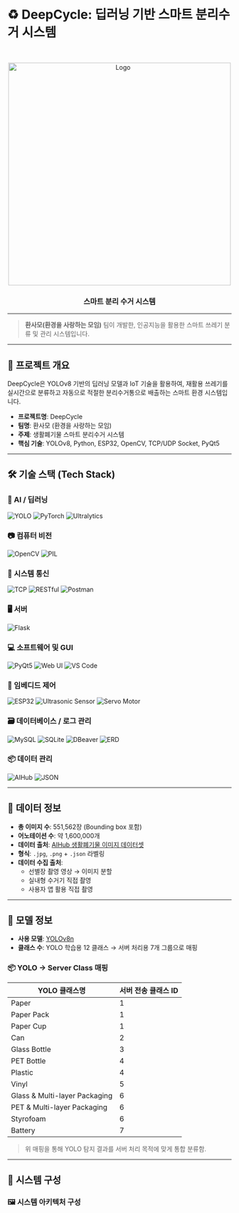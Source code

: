 # ♻️ DeepCycle: 딥러닝 기반 스마트 분리수거 시스템

<!-- PROJECT LOGO -->
<br />
<p align="center">
  <a href="https://github.com/addinedu-ros-8th/deeplearning-repo-5">
    <img src="https://github.com/addinedu-ros-8th/deeplearning-repo-5/blob/main/DeepCycle.png" alt="Logo" width="500px">
  </a>

  <h3 align="center">스마트 분리 수거 시스템</h3>
</p>
<hr>

> **환사모(환경을 사랑하는 모임)** 팀이 개발한, 인공지능을 활용한 스마트 쓰레기 분류 및 관리 시스템입니다.

---

## 📌 프로젝트 개요

DeepCycle은 YOLOv8 기반의 딥러닝 모델과 IoT 기술을 활용하여, 재활용 쓰레기를 실시간으로 분류하고 자동으로 적절한 분리수거통으로 배출하는 스마트 환경 시스템입니다.

- **프로젝트명**: DeepCycle  
- **팀명**: 환사모 (환경을 사랑하는 모임)  
- **주제**: 생활폐기물 스마트 분리수거 시스템  
- **핵심 기술**: YOLOv8, Python, ESP32, OpenCV, TCP/UDP Socket, PyQt5

---

## 🛠 기술 스택 (Tech Stack)

### 🧠 AI / 딥러닝  
![YOLO](https://img.shields.io/badge/YOLOv8n-00FFFF?style=flat&logo=github&logoColor=black)
![PyTorch](https://img.shields.io/badge/PyTorch-EE4C2C?style=flat&logo=pytorch&logoColor=white)
![Ultralytics](https://img.shields.io/badge/Ultralytics-FFD700?style=flat&logo=python&logoColor=black)

### 📷 컴퓨터 비전  
![OpenCV](https://img.shields.io/badge/OpenCV-5C3EE8?style=flat&logo=opencv&logoColor=white)
![PIL](https://img.shields.io/badge/PIL-3776AB?style=flat&logo=python&logoColor=white)

### 💬 시스템 통신  
![TCP](https://img.shields.io/badge/TCP%2FUDP-005B9A?style=flat&logo=internet-computer&logoColor=white)
![RESTful](https://img.shields.io/badge/REST%20API-4E8EE0?style=flat&logo=fastapi&logoColor=white)
![Postman](https://img.shields.io/badge/Postman-FF6C37?style=flat&logo=postman&logoColor=white)

### 🖥️ 서버  
![Flask](https://img.shields.io/badge/Flask-000000?style=flat&logo=flask&logoColor=white)

### 💻 소프트웨어 및 GUI  
![PyQt5](https://img.shields.io/badge/PyQt5-41CD52?style=flat&logo=qt&logoColor=white)
![Web UI](https://img.shields.io/badge/Admin%20Web%20UI-2D2D2D?style=flat&logo=html5&logoColor=white)
![VS Code](https://img.shields.io/badge/VS%20Code-007ACC?style=flat&logo=visual-studio-code&logoColor=white)

### 📡 임베디드 제어  
![ESP32](https://img.shields.io/badge/ESP32-3C3C3C?style=flat&logo=espressif&logoColor=white)
![Ultrasonic Sensor](https://img.shields.io/badge/Ultrasonic%20Sensor-AAAAAA?style=flat&logo=simpleicons&logoColor=white)
![Servo Motor](https://img.shields.io/badge/Servo%20Motor-888888?style=flat&logo=gear&logoColor=white)

### 🗃 데이터베이스 / 로그 관리  
![MySQL](https://img.shields.io/badge/MySQL-4479A1?style=flat&logo=mysql&logoColor=white)
![SQLite](https://img.shields.io/badge/SQLite-003B57?style=flat&logo=sqlite&logoColor=white)
![DBeaver](https://img.shields.io/badge/DBeaver-372923?style=flat&logo=dbeaver&logoColor=white)
![ERD](https://img.shields.io/badge/ERD%20Design-2B5797?style=flat&logo=diagrams-dot-net&logoColor=white)

### 📦 데이터 관리  
![AIHub](https://img.shields.io/badge/AIHub%20Dataset-00C853?style=flat&logo=databricks&logoColor=white)
![JSON](https://img.shields.io/badge/Bounding%20Box%20JSON-efefef?style=flat&logo=json&logoColor=black)

---

## 📁 데이터 정보

- **총 이미지 수**: 551,562장 (Bounding box 포함)
- **어노테이션 수**: 약 1,600,000개
- **데이터 출처**: [AIHub 생활폐기물 이미지 데이터셋](https://aihub.or.kr)
- **형식**: `.jpg`, `.png` + `.json` 라벨링
- **데이터 수집 출처**:
  - 선별장 촬영 영상 → 이미지 분할
  - 실내형 수거기 직접 촬영
  - 사용자 앱 활용 직접 촬영

---

## 🧠 모델 정보

- **사용 모델**: [YOLOv8n](https://github.com/ultralytics/ultralytics)
- **클래스 수**: YOLO 학습용 12 클래스 → 서버 처리용 7개 그룹으로 매핑

### 📦 YOLO → Server Class 매핑

| YOLO 클래스명 | 서버 전송 클래스 ID |
|---------------|---------------------|
| Paper | 1 |
| Paper Pack | 1 |
| Paper Cup | 1 |
| Can | 2 |
| Glass Bottle | 3 |
| PET Bottle | 4 |
| Plastic | 4 |
| Vinyl | 5 |
| Glass & Multi-layer Packaging | 6 |
| PET & Multi-layer Packaging | 6 |
| Styrofoam | 6 |
| Battery | 7 |

> 위 매핑을 통해 YOLO 탐지 결과를 서버 처리 목적에 맞게 통합 분류함.

---

## 🧩 시스템 구성

### 🖼 시스템 아키텍처 구성

